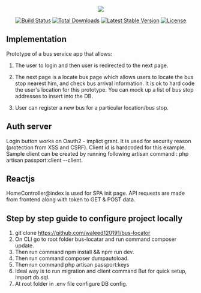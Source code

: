 <p align="center"><img src="https://laravel.com/assets/img/components/logo-laravel.svg"></p>

<p align="center">
<a href="https://travis-ci.org/laravel/framework"><img src="https://travis-ci.org/laravel/framework.svg" alt="Build Status"></a>
<a href="https://packagist.org/packages/laravel/framework"><img src="https://poser.pugx.org/laravel/framework/d/total.svg" alt="Total Downloads"></a>
<a href="https://packagist.org/packages/laravel/framework"><img src="https://poser.pugx.org/laravel/framework/v/stable.svg" alt="Latest Stable Version"></a>
<a href="https://packagist.org/packages/laravel/framework"><img src="https://poser.pugx.org/laravel/framework/license.svg" alt="License"></a>
</p>

## Implementation

Prototype of a bus service app that allows:

1) The user to login and then user is redirected to the next page.

2) The next page is a locate bus page which allows users to locate the bus stop nearest him, and check bus arrival information. It is ok to hard code the user's location for this prototype. You can mock up a list of bus stop addresses to insert into the DB.

3) User can register a new bus for a particular location/bus stop.

## Auth server

Login button works on Oauth2 - implict grant. It is used for security reason (protection from XSS and CSRF). Client id is hardcoded for this example. Sample client can be created by running following artisan command : php artisan passport:client --client.

## Reactjs

HomeController@index is used for SPA init page. API requests are made from frontend along with token to GET & POST data.

## Step by step guide to configure project locally

1) git clone https://github.com/waleed120191/bus-locator
2) On CLI go to root folder bus-locatar and run command composer update.
3) Then run command npm install && npm run dev.
4) Then run command composer dumpautoload.
5) Then run command php artisan passport:keys
6) Ideal way is to run migration and client command But for quick setup, Import db.sql.
7) At root folder in .env file configure DB config.




